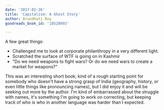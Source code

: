 ```yaml
---
date: '2017-01-26'
title: 'Capitalism: A Ghost Story'
author: Arundhati Roy
goodreads_book_id: '18528093'

---
```

A few great things:
 * Challenged me to look at corporate philanthropy in a very different light. 
 * Scratched the surface of WTF is going on in Kashmir
 * "Do we need weapons to fight wars? Or do we need wars to create a market for weapons?"

This was an interesting short book; kind of a rough starting point for somebody who doesn't have a strong grasp of India (geography, history, or even little things like pronouncing names), but I did enjoy it and will be seeking out more by the author. I'm kind of embarrassed about the struggle with names, it's something I'm going to work on correcting, but keeping track of who is who in another language was harder than I expected.

